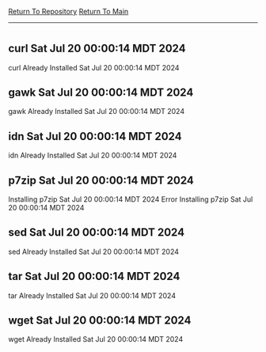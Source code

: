 [Return To Repository](https://github.com/DigitalWarrior/piholeparser/)
[Return To Main](https://github.com/DigitalWarrior/piholeparser/blob/master/RecentRunLogs/Mainlog.md)
____________________________________
# 
## curl Sat Jul 20 00:00:14 MDT 2024
curl Already Installed Sat Jul 20 00:00:14 MDT 2024
## gawk Sat Jul 20 00:00:14 MDT 2024
gawk Already Installed Sat Jul 20 00:00:14 MDT 2024
## idn Sat Jul 20 00:00:14 MDT 2024
idn Already Installed Sat Jul 20 00:00:14 MDT 2024
## p7zip Sat Jul 20 00:00:14 MDT 2024
Installing p7zip Sat Jul 20 00:00:14 MDT 2024
Error Installing p7zip Sat Jul 20 00:00:14 MDT 2024
## sed Sat Jul 20 00:00:14 MDT 2024
sed Already Installed Sat Jul 20 00:00:14 MDT 2024
## tar Sat Jul 20 00:00:14 MDT 2024
tar Already Installed Sat Jul 20 00:00:14 MDT 2024
## wget Sat Jul 20 00:00:14 MDT 2024
wget Already Installed Sat Jul 20 00:00:14 MDT 2024
